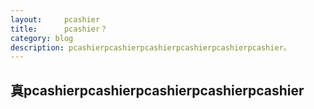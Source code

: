 ```yaml
---
layout:     pcashier
title:      pcashier？
category: blog
description: pcashierpcashierpcashierpcashierpcashierpcashier。
---
```

## 真pcashierpcashierpcashierpcashierpcashier
